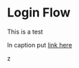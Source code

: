 # Login Flow

This is a test

In caption put [link here](https://mermaidjs.github.io/mermaid-live-editor/#/view/eyJjb2RlIjoic2VxdWVuY2VEaWFncmFtXG4gICAgcGFydGljaXBhbnQgR0wgYXMgZWxpZmUteHB1YlxuICAgIHBhcnRpY2lwYW50IEdIIGFzIGVsaWZlLXhwdWItZGVwbG95bWVudFxuICAgIHBhcnRpY2lwYW50IERIIGFzIGRvY2tlci1odWJcbiAgICBwYXJ0aWNpcGFudCBKSyBhcyBKZW5raW5zXG4gICAgcGFydGljaXBhbnQgV0VCIGFzIGVsaWZlLXhwdWItLWRlbW9cblxuICAgIGFjdGl2YXRlIEdMXG4gICAgTm90ZSBvdmVyIEdMOiBCdWlsZFxuICAgIEdMIC0-PiBESDogZG9ja2VyLXB1c2hcbiAgICBkZWFjdGl2YXRlIEdMXG4gICAgREggLT4-IEpLOiBob29rXG5cbiAgICBhY3RpdmF0ZSBKS1xuICAgIE5vdGUgb3ZlciBKSzogZGVwZW5kZW5jaWVzLWVsaWZlLXhwdWItdXBkYXRlLXhwdWJcbiAgICBKSyAtPj4gR0g6IHVwZGF0ZSBjb250YWluZXIgdmVyc2lvblxuICAgIGRlYWN0aXZhdGUgSktcblxuICAgIEdIIC0-PiBKSzogaG9va1xuXG4gICAgYWN0aXZhdGUgSktcbiAgICBOb3RlIG92ZXIgSks6IHRlc3QtZWxpZmUteHB1YlxuICAgIEpLIC0-PiBXRUI6IGRlcGxveVxuICAgIGRlYWN0aXZhdGUgSksiLCJtZXJtYWlkIjp7InRoZW1lIjoiZGVmYXVsdCJ9fQ)

z

